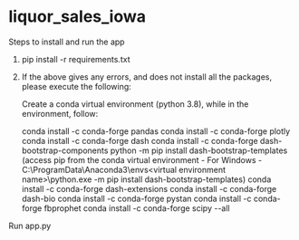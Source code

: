 # liquor_sales_iowa

Steps to install and run the app

1. pip install -r requirements.txt
2. If the above gives any errors, and does not install all the packages, please execute the following:

    Create a conda virtual environment (python 3.8), while in the environment, follow:

    conda install -c conda-forge pandas
    conda install -c conda-forge plotly
    conda install -c conda-forge dash
    conda install -c conda-forge dash-bootstrap-components
    python -m pip install dash-bootstrap-templates (access pip from the conda virtual environment - For Windows - C:\ProgramData\Anaconda3\envs\<virtual environment name>\python.exe -m pip install dash-bootstrap-templates)
    conda install -c conda-forge dash-extensions
    conda install -c conda-forge dash-bio
    conda install -c conda-forge pystan
    conda install -c conda-forge fbprophet
    conda install -c conda-forge scipy --all

Run app.py
